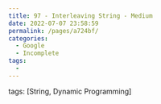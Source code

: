 ```yaml
---
title: 97 - Interleaving String - Medium
date: 2022-07-07 23:58:59
permalink: /pages/a724bf/
categories:
  - Google
  - Incomplete
tags:
  - 
---
```

tags: [String, Dynamic Programming]